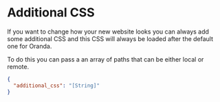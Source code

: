 # Additional CSS

If you want to change how your new website looks you can always add some additional CSS and this CSS will always be loaded after the default one for Oranda.

To do this you can pass a an array of paths that can be either local or remote.

```json
{
  "additional_css": "[String]"
}
```
